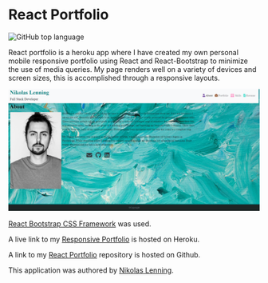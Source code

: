 # React Portfolio
![GitHub top language](https://img.shields.io/github/languages/top/nikolaslenning/React-Portfolio)

React portfolio is a heroku app where I have created my own personal mobile responsive portfolio using React and React-Bootstrap to minimize the use of media queries. My page renders well on a variety of devices and screen sizes, this is accomplished through a responsive layouts. 

![Webpage screenshot](src/assets/screenshot.png)

[React Bootstrap CSS Framework](https://react-bootstrap.github.io/) was used.

A live link to my [Responsive Portfolio](https://obscure-bastion-50580.herokuapp.com/) is hosted on Heroku.

A link to my [React Portfolio](https://github.com/nikolaslenning/React-Portfolio) repository is hosted on Github.

This application was authored by [Nikolas Lenning](https://github.com/nikolaslenning).